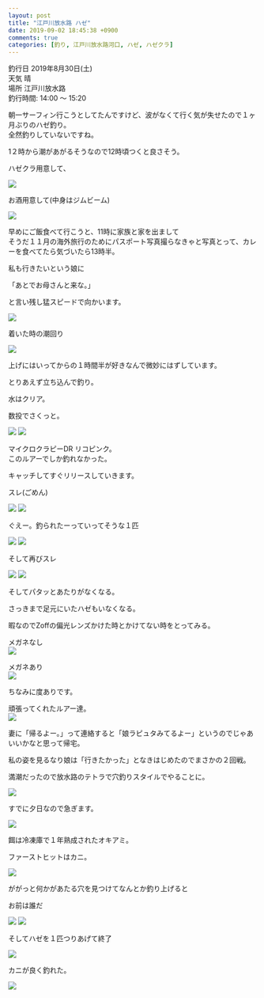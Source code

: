 ```yaml
---
layout: post
title: "江戸川放水路 ハゼ"
date: 2019-09-02 18:45:38 +0900
comments: true
categories: [釣り, 江戸川放水路河口, ハゼ, ハゼクラ]
---
```


釣行日 2019年8月30日(土)  
天気 晴  
場所 江戸川放水路  
釣行時間: 14:00 〜 15:20  

朝一サーフィン行こうとしてたんですけど、波がなくて行く気が失せたので１ヶ月ぶりのハゼ釣り。  
全然釣りしていないですね。  

<!-- more -->  
  
<script async src="//pagead2.googlesyndication.com/pagead/js/adsbygoogle.js"></script>  
<ins class="adsbygoogle"  
     style="display:block; text-align:center;"  
     data-ad-layout="in-article"  
     data-ad-format="fluid"  
     data-ad-client="ca-pub-7039502723411845"  
     data-ad-slot="8206045005"></ins>  
<script>  
     (adsbygoogle = window.adsbygoogle || []).push({});  
</script>  

1２時から潮があがるそうなので12時頃つくと良さそう。  
  
ハゼクラ用意して、  
  
<img src="/images/blog/20190830/IMG_1733.JPG">    
  
お酒用意して(中身はジムビーム)  
  
<img src="/images/blog/20190830/IMG_1739.JPG">    
  
早めにご飯食べて行こうと、11時に家族と家を出まして  
そうだ１１月の海外旅行のためにパスポート写真撮らなきゃと写真とって、カレーを食べてたら気づいたら13時半。  
  
私も行きたいという娘に  
  
「あとでお母さんと来な。」  
  
と言い残し猛スピードで向かいます。  
  
<img src="/images/blog/20190830/IMG_1735.JPG">    
  
着いた時の潮回り  
  
<img src="/images/blog/20190830/IMG_1741.PNG">    
  
上げにはいってからの１時間半が好きなんで微妙にはずしています。  
  
とりあえず立ち込んで釣り。  
  
水はクリア。  
  
数投でさくっと。  
  
<img src="/images/blog/20190830/IMG_1743.JPG">    
  
<img src="/images/blog/20190830/IMG_1744.JPG">    
  
マイクロクラピーDR リコピンク。  
このルアーでしか釣れなかった。  
  
キャッチしてすぐリリースしていきます。  
  
スレ(ごめん)  
  
<img src="/images/blog/20190830/IMG_1746.JPG">    
  
<img src="/images/blog/20190830/IMG_1747.JPG">    
  
ぐえー。釣られたーっていってそうな１匹  
  
<img src="/images/blog/20190830/IMG_1748.JPG">    
<img src="/images/blog/20190830/IMG_1749.JPG">    
  
そして再びスレ  
  
<img src="/images/blog/20190830/IMG_1753.JPG">    
<img src="/images/blog/20190830/IMG_1754.JPG">    
  
そしてパタッとあたりがなくなる。  
  
さっきまで足元にいたハゼもいなくなる。  
  
暇なのでZoffの偏光レンズかけた時とかけてない時をとってみる。  
  
  
メガネなし  
<img src="/images/blog/20190830/IMG_1750.JPG">    
  
メガネあり  
<img src="/images/blog/20190830/IMG_1752.JPG">    
  
ちなみに度ありです。  
  
頑張ってくれたルアー達。  
<img src="/images/blog/20190830/IMG_1755.JPG">    
  
妻に「帰るよー。」って連絡すると「娘ラピュタみてるよー」というのでじゃあいいかなと思って帰宅。  
  
私の姿を見るなり娘は「行きたかった」となきはじめたのでまさかの２回戦。  
  
満潮だったので放水路のテトラで穴釣りスタイルでやることに。  
  
  
<img src="/images/blog/20190830/IMG_1763.JPG">    
  
すでに夕日なので急ぎます。  
  
<img src="/images/blog/20190830/IMG_1756.JPG">    
  
餌は冷凍庫で１年熟成されたオキアミ。  
  
ファーストヒットはカニ。  
  
<img src="/images/blog/20190830/IMG_1767.JPG">    
  
ががっと何かがあたる穴を見つけてなんとか釣り上げると  
  
お前は誰だ  
  
<img src="/images/blog/20190830/IMG_1758.JPG">    
  
<img src="/images/blog/20190830/IMG_1779.JPG">    
  
そしてハゼを１匹つりあげて終了  
  
<img src="/images/blog/20190830/IMG_1769.JPG">    
  
カニが良く釣れた。  
  
<img src="/images/blog/20190830/IMG_1783.JPG">    
